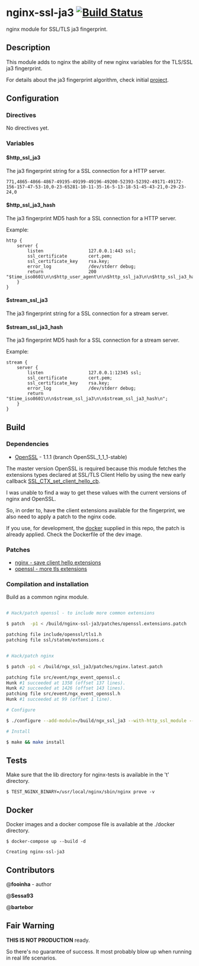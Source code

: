 # nginx-ssl-ja3  [![Build Status](https://travis-ci.org/fooinha/nginx-ssl-ja3.svg?branch=master)](https://travis-ci.org/fooinha/nginx-ssl-ja3)

nginx module for SSL/TLS ja3 fingerprint.

## Description

This module adds to nginx the ability of new nginx variables for the TLS/SSL ja3 fingerprint.

For details about the ja3 fingerprint algorithm, check initial [project](https://github.com/salesforce/ja3).

## Configuration

### Directives

No directives yet.

### Variables

#### $http_ssl_ja3

The ja3 fingerprint string for a SSL connection for a HTTP server.

```
771,4865-4866-4867-49195-49199-49196-49200-52393-52392-49171-49172-156-157-47-53-10,0-23-65281-10-11-35-16-5-13-18-51-45-43-21,0-29-23-24,0
```

#### $http_ssl_ja3_hash

The ja3 fingerprint MD5 hash for a SSL connection for a HTTP server.

Example:

```
http {
    server {
        listen                 127.0.0.1:443 ssl;
        ssl_certificate        cert.pem;
        ssl_certificate_key    rsa.key;
        error_log              /dev/stderr debug;
        return                 200 "$time_iso8601\n\n$http_user_agent\n\n$http_ssl_ja3\n\n$http_ssl_ja3_hash\n";
    }
}
```

#### $stream_ssl_ja3

The ja3 fingerprint string for a SSL connection for a stream server.

#### $stream_ssl_ja3_hash

The ja3 fingerprint MD5 hash for a SSL connection for a stream server.

Example:

```
stream {
    server {
        listen                 127.0.0.1:12345 ssl;
        ssl_certificate        cert.pem;
        ssl_certificate_key    rsa.key;
        error_log              /dev/stderr debug;
        return                 "$time_iso8601\n\n$stream_ssl_ja3\n\n$stream_ssl_ja3_hash\n";
    }
}
```

## Build

### Dependencies

* [OpenSSL](https://github.com/openssl) - 1.1.1 (branch OpenSSL_1_1_1-stable)

The master version OpenSSL is required because this module fetches the
extensions types declared at SSL/TLS Client Hello by using the new early
callback [SSL_CTX_set_client_hello_cb](https://www.openssl.org/docs/manmaster/man3/SSL_CTX_set_client_hello_cb.html).

I was unable to find a way to get these values with the current versions of
nginx and OpenSSL.

So, in order to, have the client extensions available for the fingerprint,
we also need to apply a patch to the nginx code.

If you use, for development, the [docker](#docker) supplied in this repo,
the patch is already applied. Check the Dockerfile of the dev image.

### Patches

 - [nginx - save client hello extensions](patches/nginx.latest.patch)
 - [openssl - more tls extensions](patches/openssl.extensions.patch)


### Compilation and installation

Build as a common nginx module.

```bash

# Hack/patch openssl - to include more common extensions

$ patch  -p1 < /build/nginx-ssl-ja3/patches/openssl.extensions.patch

patching file include/openssl/tls1.h
patching file ssl/statem/extensions.c


# Hack/patch nginx

$ patch -p1 < /build/ngx_ssl_ja3/patches/nginx.latest.patch

patching file src/event/ngx_event_openssl.c
Hunk #1 succeeded at 1358 (offset 137 lines).
Hunk #2 succeeded at 1426 (offset 143 lines).
patching file src/event/ngx_event_openssl.h
Hunk #1 succeeded at 99 (offset 1 line).

# Configure

$ ./configure --add-module=/build/ngx_ssl_ja3 --with-http_ssl_module --with-stream_ssl_module --with-debug --with-stream

# Install

$ make && make install

```
## Tests

Make sure that the lib directory for nginx-tests is available in the 't' directory.


```
$ TEST_NGINX_BINARY=/usr/local/nginx/sbin/nginx prove -v
```

## Docker

Docker images and a docker compose file is available at the ./docker directory.

```
$ docker-compose up --build -d

Creating nginx-ssl-ja3

```



## Contributors

@**fooinha**  - author

@**Sessa93**

@**bartebor**

## Fair Warning

**THIS IS NOT PRODUCTION** ready.

So there's no guarantee of success. It most probably blow up when running in real life scenarios.

